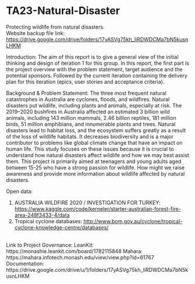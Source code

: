 # TA23-Natural-Disaster
Protecting wildlife from natural disasters. <br>
Website backup file link: https://drive.google.com/drive/folders/17yASVg75kh_liRDWDCMa7bN5kusnLHKM

Introduction: The aim of this report is to give a general view of the initial thinking and design of iteration 1 for this group. In this report, the first part is the project overview with the problem statement, target audience and the potential sponsors. Followed by the current iteration containing the delivery plan for this iteration (epics, user stories and acceptance criteria). <br>

Background & Problem Statement: The three most frequent natural catastrophes in Australia are cyclones, floods, and wildfires. Natural disasters put wildlife, including plants and animals, especially at risk. The 2019–2020 bushfires in Australia affected an estimated 3 billion wild animals, including 143 million mammals, 2.46 billion reptiles, 181 million birds, 51 million amphibians, and innumerable plants and trees. Natural disasters lead to habitat loss, and the ecosystem suffers greatly as a result of the loss of wildlife habitats. It decreases biodiversity and is a major contributor to problems like global climate change that have an impact on human life. This study focuses on these issues because it is crucial to understand how natural disasters affect wildlife and how we may best assist them. This project is primarily aimed at teenagers and young adults aged between 15-25 who have a strong passion for wildlife. How might we raise awareness and provide more information about wildlife affected by natural disasters.<br>


Open data:
1. AUSTRALIA WILDFIRE 2020 / INVESTIGATION FOR TURKEY: https://www.kaggle.com/code/kerneler/starter-australian-forest-fire-area-248f3433-4/data
2. Tropical cyclone databases: http://www.bom.gov.au/cyclone/tropical-cyclone-knowledge-centre/databases/
<br>
Link to Project Governance:
LeanKit: https://monashie.leankit.com/board/1782115848
Mahara: https://mahara.infotech.monash.edu/view/view.php?id=61767
Documentation: https://drive.google.com/drive/u/1/folders/17yASVg75kh_liRDWDCMa7bN5kusnLHKM

